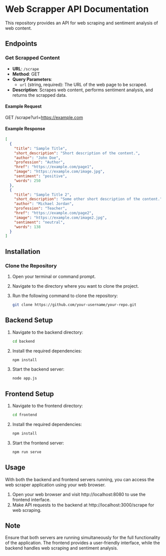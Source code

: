 # Web Scrapper API Documentation

This repository provides an API for web scraping and sentiment analysis of web content.

## Endpoints

### Get Scrapped Content

- **URL**: `/scrape`
- **Method**: GET
- **Query Parameters**:
  - `url` (string, required): The URL of the web page to be scraped.
- **Description**: Scrapes web content, performs sentiment analysis, and returns the scrapped data.

#### Example Request

GET /scrape?url=https://example.com

#### Example Response

```json
[
  {
    "title": "Sample Title",
    "short_description": "Short description of the content.",
    "author": "John Doe",
    "profession": "Author",
    "href": "https://example.com/page1",
    "image": "https://example.com/image.jpg",
    "sentiment": "positive",
    "words": 250
  },
  {
    "title": "Sample Title 2",
    "short_description": "Some other short description of the content.",
    "author": "Michael Jordan",
    "profession": "Teacher",
    "href": "https://example.com/page2",
    "image": "https://example.com/image2.jpg",
    "sentiment": "neutral",
    "words": 138
  }
]
```

## Installation

### Clone the Repository

1. Open your terminal or command prompt.

2. Navigate to the directory where you want to clone the project.

3. Run the following command to clone the repository:

   ```bash
   git clone https://github.com/your-username/your-repo.git
   ```

## Backend Setup

1. Navigate to the backend directory:

   ```bash
   cd backend
   ```
   
2. Install the required dependencies:

   ```bash
   npm install
   ```

3. Start the backend server:

   ```bash
   node app.js
   ```

## Frontend Setup

1. Navigate to the frontend directory:

   ```bash
   cd frontend
   ```

2. Install the required dependencies:

   ```bash
   npm install
   ```

3. Start the frontend server:

   ```bash
   npm run serve
   ```

## Usage

With both the backend and frontend servers running, you can access the web scraper application using your web browser.

1. Open your web browser and visit http://localhost:8080 to use the frontend interface.
2. Make API requests to the backend at http://localhost:3000/scrape for web scraping.

## Note

Ensure that both servers are running simultaneously for the full functionality of the application. The frontend provides a user-friendly interface, while the backend handles web scraping and sentiment analysis.
